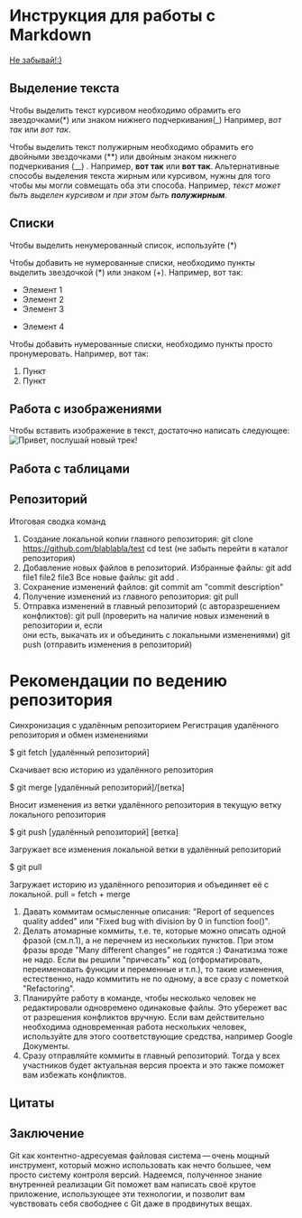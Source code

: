 # Инструкция для работы с Markdown
[Не забывай!:)](GITCOMMIT.jpg)
## Выделение текста
Чтобы выделить текст курсивом необходимо обрамить его звездочками(*) или знаком нижнего подчеркивания(_) Например, *вот так* или _вот так_.

Чтобы выделить текст полужирным необходимо обрамить его двойными звездочками (**) или двойным знаком нижнего подчеркивания (__) . Например, **вот так** или __вот так__.
Альтернативные способы выделения текста жирным или курсивом, нужны для того чтобы мы могли совмещать оба эти способа. Например, _текст может быть выделен курсивом и при этом быть **полужирным**_.

## Списки
Чтобы выделить ненумерованный список, используйте (*)

Чтобы добавить не нумерованные списки, необходимо пункты выделить звездочкой (*) или знаком (+). Например, вот так:
* Элемент 1
* Элемент 2
* Элемент 3
+ Элемент 4

Чтобы добавить нумерованные списки, необходимо пункты просто пронумеровать. Например, вот так: 
1. Пункт
2. Пункт


## Работа с изображениями
Чтобы вставить изображение в текст, достаточно написать следующее:
![Привет, послушай новый трек!](45.jpg)

## Работа с таблицами

## Репозиторий ##
Итоговая сводка команд 
1. Создание локальной копии главного репозитория: 
    git clone https://github.com/blablabla/test
    cd test  (не забыть перейти в каталог репозитория)
2. Добавление новых файлов в репозиторий. 
Избранные файлы: 
    git add file1 file2 file3
Все новые файлы: 
    git add .
3. Сохранение изменений файлов: 
    git commit ­am "commit description" 
4. Получение изменений из главного репозитория: 
    git pull
5. Отправка изменений в главный репозиторий (с авторазрешением конфликтов): 
git pull (проверить на наличие новых изменений в репозитории и, если                  
они есть, выкачать их и объединить с локальными изменениями)
    git push  (отправить изменения в репозиторий)


# Рекомендации по ведению репозитория #

Синхронизация с удалённым репозиторием
Регистрация удалённого репозитория и обмен изменениями

$ git fetch [удалённый репозиторий]

Скачивает всю историю из удалённого репозитория

$ git merge [удалённый репозиторий]/[ветка]

Вносит изменения из ветки удалённого репозитория в текущую ветку локального репозитория

$ git push [удалённый репозиторий] [ветка]

Загружает все изменения локальной ветки в удалённый репозиторий

$ git pull

Загружает историю из удалённого репозитория и объединяет её с локальной. pull = fetch + merge



1. Давать коммитам осмысленные описания: "Report of sequences quality added" или "Fixed bug with division by 0 in function foo()". 
2. Делать атомарные коммиты, т.е. те, которые можно описать                       одной фразой (см.п.1), а не перечнем из нескольких пунктов. При этом фразы 
вроде "Many different changes" не годятся :) Фанатизма тоже не надо. Если вы решили "причесать" код
(отформатировать, переименовать функции и переменные и т.п.), то такие
изменения, естественно, надо коммитить не по одному, а все сразу с пометкой
"Refactoring". 
3. Планируйте работу в команде, чтобы несколько человек не 
редактировали одновремено одинаковые файлы. Это убережет вас от разрешения конфликтов
вручную. Если вам действительно необходима одновременная работа нескольких
человек, используйте для этого соответствующие средства, например Google
Документы. 
4. Сразу отправляйте коммиты в главный репозиторий. Тогда у                       всех участников будет
актуальная версия проекта и это также поможет вам избежать конфликтов.

## Цитаты

## Заключение
Git как контентно-адресуемая файловая система — очень мощный инструмент, который можно использовать как нечто большее, чем просто систему контроля версий. Надеемся, полученное знание внутренней реализации Git поможет вам написать своё крутое приложение, использующее эти технологии, и позволит вам чувствовать себя свободнее с Git даже в продвинутых вещах.